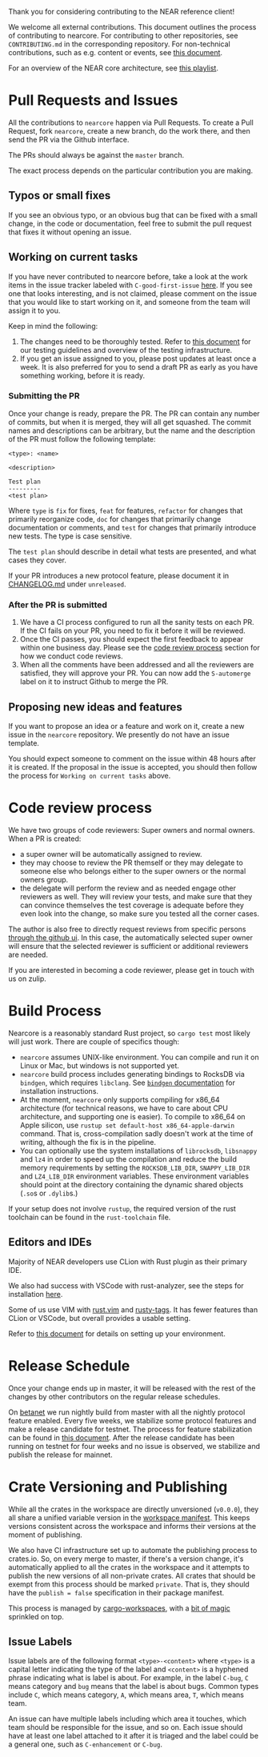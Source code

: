 Thank you for considering contributing to the NEAR reference client!

We welcome all external contributions. This document outlines the process of contributing to nearcore.
For contributing to other repositories, see `CONTRIBUTING.md` in the corresponding repository.
For non-technical contributions, such as e.g. content or events, see [this document](https://docs.nearprotocol.com/docs/contribution/contribution-overview).

For an overview of the NEAR core architecture, see [this playlist](https://www.youtube.com/playlist?list=PL9tzQn_TEuFV4qlts0tVgndnytFs4QSYo).

# Pull Requests and Issues

All the contributions to `nearcore` happen via Pull Requests. To create a Pull Request, fork `nearcore`, create a new branch, do the work there, and then send the PR via the Github interface.

The PRs should always be against the `master` branch.

The exact process depends on the particular contribution you are making.

## Typos or small fixes

If you see an obvious typo, or an obvious bug that can be fixed with a small change, in the code or documentation, feel free to submit the pull request that fixes it without opening an issue.

## Working on current tasks

If you have never contributed to nearcore before, take a look at the work items in the issue tracker labeled with `C-good-first-issue` [here](https://github.com/near/nearcore/labels/C-good-first-issue). If you see one that looks interesting, and is not claimed, please comment on the issue that you would like to start working on it, and someone from the team will assign it to you.

Keep in mind the following:

1. The changes need to be thoroughly tested. Refer to [this document](https://github.com/nearprotocol/nearcore/wiki/Writing-tests-for-nearcore) for our testing guidelines and overview of the testing infrastructure.
2. If you get an issue assigned to you, please post updates at least once a week. It is also preferred for you to send a draft PR as early as you have something working, before it is ready.

### Submitting the PR

Once your change is ready, prepare the PR. The PR can contain any number of commits, but when it is merged, they will all get squashed. The commit names and descriptions can be arbitrary, but the name and the description of the PR must follow the following template:

```
<type>: <name>

<description>

Test plan
---------
<test plan>
```

Where `type` is `fix` for fixes, `feat` for features, `refactor` for changes that primarily reorganize code, `doc` for changes that primarily change documentation or comments, and `test` for changes that primarily introduce new tests. The type is case sensitive.

The `test plan` should describe in detail what tests are presented, and what cases they cover.

If your PR introduces a new protocol feature, please document it in [CHANGELOG.md](CHANGELOG.md) under `unreleased`.


### After the PR is submitted

1. We have a CI process configured to run all the sanity tests on each PR. If the CI fails on your PR, you need to fix it before it will be reviewed.
2. Once the CI passes, you should expect the first feedback to appear within one business day.  Please see the [code review process](#code-review-process) section for how we conduct code reviews.
3. When all the comments have been addressed and all the reviewers are satisfied, they will approve your PR.  You can now add the `S-automerge` label on it to instruct Github to merge the PR.

## Proposing new ideas and features

If you want to propose an idea or a feature and work on it, create a new issue in the `nearcore` repository. We presently do not have an issue template.

You should expect someone to comment on the issue within 48 hours after it is created. If the proposal in the issue is accepted, you should then follow the process for `Working on current tasks` above.

# Code review process

We have two groups of code reviewers:  Super owners and normal owners.  When a
PR is created:

- a super owner will be automatically assigned to review.
- they may choose to review the PR themself or they may delegate to someone else
  who belongs either to the super owners or the normal owners group.
- the delegate will perform the review and as needed engage other reviewers as
  well.  They will review your tests, and make sure that they can convince
  themselves the test coverage is adequate before they even look into the
  change, so make sure you tested all the corner cases.

The author is also free to directly request reviews from specific persons
[through the github
ui](https://docs.github.com/en/github/collaborating-with-pull-requests/proposing-changes-to-your-work-with-pull-requests/requesting-a-pull-request-review).
In this case, the automatically selected super owner will ensure that the
selected reviewer is sufficient or additional reviewers are needed.

If you are interested in becoming a code reviewer, please get in touch with us
on zulip.

# Build Process

Nearcore is a reasonably standard Rust project, so `cargo test` most likely will just work.
There are couple of specifics though:

* `nearcore` assumes UNIX-like environment.
  You can compile and run it on Linux or Mac, but windows is not supported yet.
* `nearcore` build process includes generating bindings to RocksDB via `bindgen`, which requires `libclang`.
  See [`bindgen` documentation](https://rust-lang.github.io/rust-bindgen/requirements.html#clang) for installation instructions.
* At the moment, `nearcore` only supports compiling for x86_64 architecture
  (for technical reasons, we have to care about CPU architecture, and supporting one is easier).
  To compile to x86_64 on Apple silicon, use `rustup set default-host x86_64-apple-darwin` command.
  That is, cross-compilation sadly doesn't work at the time of writing, although the fix is in the pipeline.
* You can optionally use the system installations of `librocksdb`, `libsnappy` and `lz4` in order
  to speed up the compilation and reduce the build memory requirements by setting the
  `ROCKSDB_LIB_DIR`, `SNAPPY_LIB_DIR` and `LZ4_LIB_DIR` environment variables. These environment
  variables should point at the directory containing the dynamic shared objects (`.so`s or
  `.dylib`s.)

If your setup does not involve `rustup`, the required version of the rust toolchain can be found in
the `rust-toolchain` file.

## Editors and IDEs

Majority of NEAR developers use CLion with Rust plugin as their primary IDE.

We also had success with VSCode with rust-analyzer, see the steps for installation [here](https://commonwealth.im/near/proposal/discussion/338-remote-development-with-vscode-and-rustanalyzer).

Some of us use VIM with [rust.vim](https://github.com/rust-lang/rust.vim) and [rusty-tags](https://github.com/dan-t/rusty-tags). It has fewer features than CLion or VSCode, but overall provides a usable setting.

Refer to [this document](https://docs.nearprotocol.com/docs/contribution/nearcore) for details on setting up your environment.

# Release Schedule

Once your change ends up in master, it will be released with the rest of the changes by other contributors on the regular release schedules.

On [betanet](https://docs.near.org/docs/concepts/networks#betanet) we run nightly build from master with all the nightly protocol feature enabled.
Every five weeks, we stabilize some protocol features and make a release candidate for testnet.
The process for feature stabilization can be found in [this document](docs/protocol_upgrade.md).
After the release candidate has been running on testnet for four weeks and no issue is observed,
we stabilize and publish the release for mainnet.

# Crate Versioning and Publishing

While all the crates in the workspace are directly unversioned (`v0.0.0`), they all share a unified variable version in the [workspace manifest](Cargo.toml). This keeps versions consistent across the workspace and informs their versions at the moment of publishing.

We also have CI infrastructure set up to automate the publishing process to crates.io. So, on every merge to master, if there's a version change, it's automatically applied to all the crates in the workspace and it attempts to publish the new versions of all non-private crates. All crates that should be exempt from this process should be marked `private`. That is, they should have the `publish = false` specification in their package manifest.

This process is managed by [cargo-workspaces](https://github.com/pksunkara/cargo-workspaces), with a [bit of magic](https://github.com/pksunkara/cargo-workspaces/compare/master...miraclx:grouping-and-exclusion#files_bucket) sprinkled on top.

## Issue Labels

Issue labels are of the following format `<type>-<content>` where `<type>` is a capital letter indicating the type of the label and `<content>` is a hyphened phrase indicating what is label is about.
For example, in the label `C-bug`, `C` means category and `bug` means that the label is about bugs.
Common types include `C`, which means category, `A`, which means area, `T`, which means team.

An issue can have multiple labels including which area it touches, which team should be responsible for the issue, and so on.
Each issue should have at least one label attached to it after it is triaged and the label could be a general one, such as `C-enhancement` or `C-bug`.
